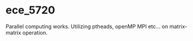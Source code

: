 # ece_5720
Parallel computing works. Utilizing ptheads, openMP MPI etc... on matrix-matrix operation.   

